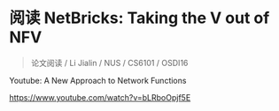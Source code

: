 # 阅读 NetBricks: Taking the V out of NFV

> 论文阅读 / Li Jialin / NUS / CS6101 / OSDI16

Youtube: A New Approach to Network Functions

https://www.youtube.com/watch?v=bLRboOpjf5E

